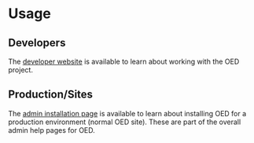 # Usage

## Developers

The [developer website](https://openenergydashboard.github.io/developer/) is available to learn about working with the OED project.

## Production/Sites

The [admin installation page](https://OpenEnergyDashboard.github.io/help/v0.7.0/adminInstallation.html) is available to learn about installing OED for a production environment (normal OED site). These are part of the overall admin help pages for OED.
